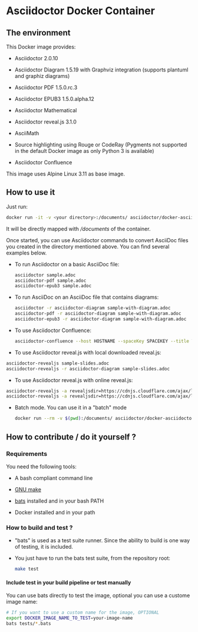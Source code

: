 # Asciidoctor Docker Container

## The environment

This Docker image provides:

  - Asciidoctor 2.0.10

  - Asciidoctor Diagram 1.5.19 with Graphviz integration (supports plantuml and graphiz diagrams)

  - Asciidoctor PDF 1.5.0.rc.3

  - Asciidoctor EPUB3 1.5.0.alpha.12

  - Asciidoctor Mathematical

  - Asciidoctor reveal.js 3.1.0

  - AsciiMath

  - Source highlighting using Rouge or CodeRay (Pygments not supported in the default Docker image as only Python 3 is available)

  - Asciidoctor Confluence

This image uses Alpine Linux 3.11 as base image.

## How to use it

Just run:

``` bash
docker run -it -v <your directory>:/documents/ asciidoctor/docker-asciidoctor
```

It will be directly mapped with */documents* of the container.

Once started, you can use Asciidoctor commands to convert AsciiDoc files you created in the directory mentioned above. You can find several examples below.

  - To run Asciidoctor on a basic AsciiDoc file:
    
    ``` bash
    asciidoctor sample.adoc
    asciidoctor-pdf sample.adoc
    asciidoctor-epub3 sample.adoc
    ```

  - To run AsciiDoc on an AsciiDoc file that contains diagrams:
    
    ``` bash
    asciidoctor -r asciidoctor-diagram sample-with-diagram.adoc
    asciidoctor-pdf -r asciidoctor-diagram sample-with-diagram.adoc
    asciidoctor-epub3 -r asciidoctor-diagram sample-with-diagram.adoc
    ```

  - To use Asciidoctor Confluence:
    
    ``` bash
    asciidoctor-confluence --host HOSTNAME --spaceKey SPACEKEY --title TITLE --username USER --password PASSWORD sample.adoc
    ```

  - To use Asciidoctor reveal.js with local downloaded reveal.js:

<!-- end list -->

``` bash
asciidoctor-revealjs sample-slides.adoc
asciidoctor-revealjs -r asciidoctor-diagram sample-slides.adoc
```

  - To use Asciidoctor reveal.js with online reveal.js:

<!-- end list -->

``` bash
asciidoctor-revealjs -a revealjsdir=https://cdnjs.cloudflare.com/ajax/libs/reveal.js/3.8.0 sample-slides.adoc
asciidoctor-revealjs -a revealjsdir=https://cdnjs.cloudflare.com/ajax/libs/reveal.js/3.8.0 -r asciidoctor-diagram sample-slides.adoc
```

  - Batch mode. You can use it in a "batch" mode
    
    ``` bash
    docker run --rm -v $(pwd):/documents/ asciidoctor/docker-asciidoctor asciidoctor-pdf index.adoc
    ```

## How to contribute / do it yourself ?

### Requirements

You need the following tools:

  - A bash compliant command line

  - [GNU make](http://man7.org/linux/man-pages/man1/make.1.html)

  - [bats](https://github.com/sstephenson/bats) installed and in your bash PATH

  - Docker installed and in your path

### How to build and test ?

  - "bats" is used as a test suite runner. Since the ability to build is one way of testing, it is included.

  - You just have to run the bats test suite, from the repository root:
    
    ``` bash
    make test
    ```

#### Include test in your build pipeline or test manually

You can use bats directly to test the image, optional you can use a custome image name:

``` bash
# If you want to use a custom name for the image, OPTIONAL
export DOCKER_IMAGE_NAME_TO_TEST=your-image-name
bats tests/*.bats
```

